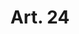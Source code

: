 ---
title: "Art. 24"
draft: false
exceptions:
- info53c
memberstates:
- BG
score: 3
compensation:
- 
remarks: |
 


link: ""
---